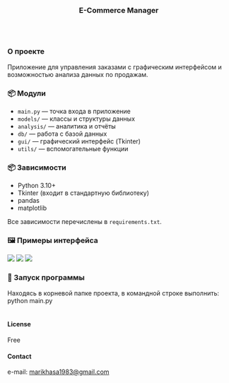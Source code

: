 <br/>
<h3 align="center">E-Commerce Manager</h3>
<br/>
<br/>

<!-- ABOUT THE PROJECT -->

### О проекте

Приложение для управления заказами с графическим интерфейсом и возможностью анализа данных по продажам.


### 📦 Модули

- `main.py` — точка входа в приложение
- `models/` — классы и структуры данных
- `analysis/` — аналитика и отчёты
- `db/` — работа с базой данных
- `gui/` — графический интерфейс (Tkinter)
- `utils/` — вспомогательные функции

### 📦 Зависимости

- Python 3.10+
- Tkinter (входит в стандартную библиотеку)
- pandas
- matplotlib

Все зависимости перечислены в `requirements.txt`.

### 🖼️ Примеры интерфейса

![](https://github.com/MARuK-Ch/ecom_manager/blob/main/screenshots/screenshot_1.bmp)
![](screenshot_2.bmp)
![](screenshot_3.bmp)

<!-- GETTING STARTED -->

### 🚀 Запуск программы

Находясь в корневой папке проекта, в командной строке выполнить: python main.py
</br>
</br>

<!-- LICENSE -->

#### License

Free

<!-- CONTACT -->

#### Contact

e-mail: marikhasa1983@gmail.com

